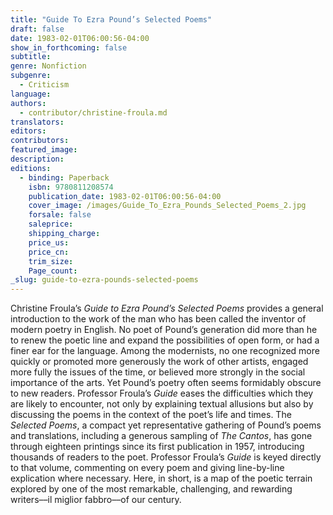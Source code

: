 ```yaml
---
title: "Guide To Ezra Pound’s Selected Poems"
draft: false
date: 1983-02-01T06:00:56-04:00
show_in_forthcoming: false
subtitle:
genre: Nonfiction
subgenre:
  - Criticism
language:
authors:
  - contributor/christine-froula.md
translators:
editors:
contributors:
featured_image:
description:
editions:
  - binding: Paperback
    isbn: 9780811208574
    publication_date: 1983-02-01T06:00:56-04:00
    cover_image: /images/Guide_To_Ezra_Pounds_Selected_Poems_2.jpg
    forsale: false
    saleprice:
    shipping_charge:
    price_us:
    price_cn:
    trim_size:
    Page_count:
_slug: guide-to-ezra-pounds-selected-poems
---
```


Christine Froula’s _Guide to Ezra Pound’s Selected Poems_ provides a general introduction to the work of the man who has been called the inventor of modern poetry in English. No poet of Pound’s generation did more than he to renew the poetic line and expand the possibilities of open form, or had a finer ear for the language. Among the modernists, no one recognized more quickly or promoted more generously the work of other artists, engaged more fully the issues of the time, or believed more strongly in the social importance of the arts. Yet Pound’s poetry often seems formidably obscure to new readers. Professor Froula’s _Guide_ eases the difficulties which they are likely to encounter, not only by explaining textual allusions but also by discussing the poems in the context of the poet’s life and times. The _Selected Poems_, a compact yet representative gathering of Pound’s poems and translations, including a generous sampling of _The Cantos_, has gone through eighteen printings since its first publication in 1957, introducing thousands of readers to the poet. Professor Froula’s _Guide_ is keyed directly to that volume, commenting on every poem and giving line-by-line explication where necessary. Here, in short, is a map of the poetic terrain explored by one of the most remarkable, challenging, and rewarding writers––il miglior fabbro––of our century.

